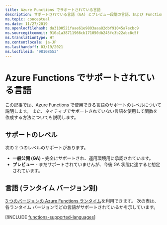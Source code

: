 ```yaml
---
title: Azure Functions でサポートされている言語
description: サポートされている言語 (GA) とプレビュー段階の言語、および Functions の開発を他の言語に拡張する方法について説明します。
ms.topic: conceptual
ms.date: 11/27/2019
ms.openlocfilehash: da3100521faae61e9803aaa82dbf91045a7ecbc9
ms.sourcegitcommit: 910a1a38711966cb171050db245fc3b22abc8c5f
ms.translationtype: HT
ms.contentlocale: ja-JP
ms.lasthandoff: 03/19/2021
ms.locfileid: "98108553"
---
```

# <a name="supported-languages-in-azure-functions"></a>Azure Functions でサポートされている言語

この記事では、Azure Functions で使用できる言語のサポートのレベルについて説明します。 また、ネイティブでサポートされていない言語を使用して関数を作成する方法についても説明します。

## <a name="levels-of-support"></a>サポートのレベル

次の 2 つのレベルのサポートがあります。

* **一般公開 (GA)** - 完全にサポートされ、運用環境用に承認されています。
* **プレビュー** - まだサポートされていませんが、今後 GA 状態に達すると想定されています。

## <a name="languages-by-runtime-version"></a>言語 (ランタイム バージョン別) 

[3 つのバージョンの Azure Functions ランタイム](functions-versions.md)を利用できます。 次の表は、各ランタイム バージョンでどの言語がサポートされているかを示しています。

[!INCLUDE [functions-supported-languages](../../includes/functions-supported-languages.md)]

## <a name="custom-handlers"></a>カスタム ハンドラー

カスタム ハンドラーは、Azure Functions ホストからイベントを受信する軽量の Web サーバーです。 HTTP プリミティブをサポートするすべての言語で、カスタム ハンドラーを実装できます。 つまり、カスタム ハンドラーを使用して、正式にサポートされていない言語で関数を作成できることを意味します。 詳細については、「[Azure Functions のカスタム ハンドラー](functions-custom-handlers.md)」を参照してください。

## <a name="language-extensibility"></a>言語拡張

2\.x 以降、ランタイムは、[言語拡張](https://github.com/Azure/azure-webjobs-sdk-script/wiki/Language-Extensibility)を提供するように設計されています。 2\.x ランタイムの JavaScript および Java 言語は、この拡張機能で構築されています。

## <a name="next-steps"></a>次のステップ

サポートされている言語で関数を開発する方法の詳細については、次のリソースを参照してください。

+ [C# クラス ライブラリ開発者向けリファレンス](functions-dotnet-class-library.md)
+ [C# 開発者向けリファレンス](functions-reference-csharp.md)
+ [Java 開発者用リファレンス](functions-reference-java.md)
+ [JavaScript 開発者向けリファレンス](functions-reference-node.md)
+ [PowerShell 開発者向けリファレンス](functions-reference-powershell.md)
+ [Python 開発者向けリファレンス](functions-reference-python.md)
+ [TypeScript 開発者向けリファレンス](functions-reference-node.md#typescript)
